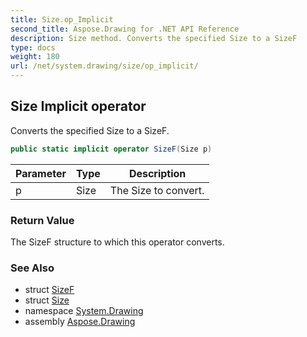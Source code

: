 ```yaml
---
title: Size.op_Implicit
second_title: Aspose.Drawing for .NET API Reference
description: Size method. Converts the specified Size to a SizeF
type: docs
weight: 180
url: /net/system.drawing/size/op_implicit/
---
```

## Size Implicit operator

Converts the specified Size to a SizeF.

```csharp
public static implicit operator SizeF(Size p)
```

| Parameter | Type | Description |
| --- | --- | --- |
| p | Size | The Size to convert. |

### Return Value

The SizeF structure to which this operator converts.

### See Also

* struct [SizeF](../../sizef/)
* struct [Size](../)
* namespace [System.Drawing](../../size/)
* assembly [Aspose.Drawing](../../../)


